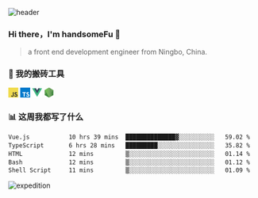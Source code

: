 ![header](https://raw.githubusercontent.com/fzq1998/fzq1998/master/header.png)

### Hi there，I'm handsomeFu 👋

> a front end development engineer from Ningbo, China.

### 🔧 我的搬砖工具
<code><img height="20" src="https://raw.githubusercontent.com/github/explore/80688e429a7d4ef2fca1e82350fe8e3517d3494d/topics/javascript/javascript.png" alt="javascript"></code>
<code><img height="20" src="https://raw.githubusercontent.com/github/explore/80688e429a7d4ef2fca1e82350fe8e3517d3494d/topics/typescript/typescript.png" alt="typescript"></code>
<code><img height="20" src="https://raw.githubusercontent.com/github/explore/80688e429a7d4ef2fca1e82350fe8e3517d3494d/topics/vue/vue.png" alt="vue"></code>
<code><img height="20" src="https://raw.githubusercontent.com/github/explore/80688e429a7d4ef2fca1e82350fe8e3517d3494d/topics/nodejs/nodejs.png" alt="nodejs"></code>



### 📊 这周我都写了什么
<!--START_SECTION:waka-->

```txt
Vue.js           10 hrs 39 mins  ██████████████▓░░░░░░░░░░   59.02 %
TypeScript       6 hrs 28 mins   █████████░░░░░░░░░░░░░░░░   35.82 %
HTML             12 mins         ▒░░░░░░░░░░░░░░░░░░░░░░░░   01.14 %
Bash             12 mins         ▒░░░░░░░░░░░░░░░░░░░░░░░░   01.12 %
Shell Script     11 mins         ▒░░░░░░░░░░░░░░░░░░░░░░░░   01.09 %
```

<!--END_SECTION:waka-->


![expedition](https://raw.githubusercontent.com/fzq1998/fzq1998/master/expedition.gif)

